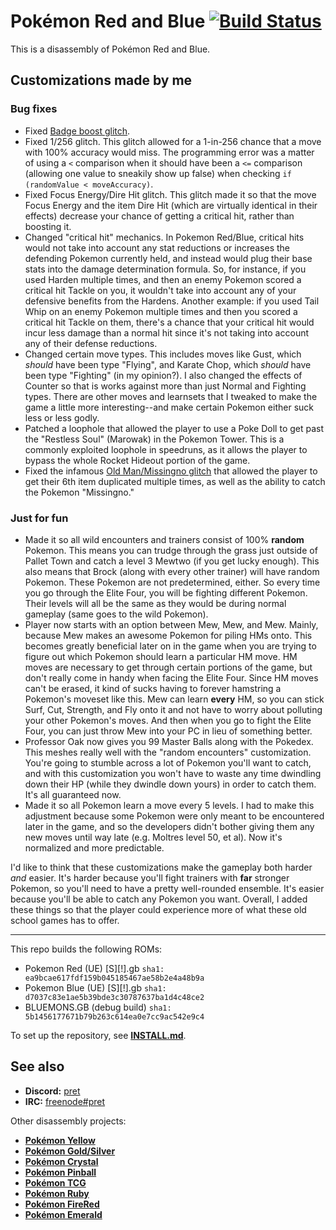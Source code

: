 # Pokémon Red and Blue [![Build Status][travis-badge]][travis]

This is a disassembly of Pokémon Red and Blue.

## Customizations made by me

### Bug fixes

-   Fixed [Badge boost
    glitch](http://wiki.pokemonspeedruns.com/index.php/Badge_Boosts).
-   Fixed 1/256 glitch. This glitch allowed for a 1-in-256 chance that a move
    with 100% accuracy would miss. The programming error was a matter of using a
    `<` comparison when it should have been a `<=` comparison (allowing one
    value to sneakily show up false) when checking `if (randomValue < moveAccuracy)`.
-   Fixed Focus Energy/Dire Hit glitch. This glitch made it so that the move
    Focus Energy and the item Dire Hit (which are virtually identical in their
    effects) decrease your chance of getting a critical hit, rather than
    boosting it.
-   Changed "critical hit" mechanics. In Pokemon Red/Blue, critical hits would
    not take into account any stat reductions or increases the defending Pokemon
    currently held, and instead would plug their base stats into the damage
    determination formula. So, for instance, if you used Harden multiple times,
    and then an enemy Pokemon scored a critical hit Tackle on you, it wouldn't
    take into account any of your defensive benefits from the Hardens. Another
    example: if you used Tail Whip on an enemy Pokemon multiple times and then
    you scored a critical hit Tackle on them, there's a chance that your
    critical hit would incur less damage than a normal hit since it's not
    taking into account any of their defense reductions.
-   Changed certain move types. This includes moves like Gust, which _should_
    have been type "Flying", and Karate Chop, which _should_ have been type
    "Fighting" (in my opinion?). I also changed the effects of Counter so that is
    works against more than just Normal and Fighting types. There are other
    moves and learnsets that I tweaked to make the game a little more
    interesting--and make certain Pokemon either suck less or less
    godly.
-   Patched a loophole that allowed the player to use a Poke Doll to get past
    the "Restless Soul" (Marowak) in the Pokemon Tower. This is a commonly
    exploited loophole in speedruns, as it allows the player to bypass the whole
    Rocket Hideout portion of the game.
-   Fixed the infamous [Old Man/Missingno
    glitch](https://bulbapedia.bulbagarden.net/wiki/Old_man_glitch) that allowed
    the player to get their 6th item duplicated multiple times, as well as the
    ability to catch the Pokemon "Missingno."

### Just for fun

-   Made it so all wild encounters and trainers consist of 100% **random** Pokemon. This
    means you can trudge through the grass just outside of Pallet Town and catch
    a level 3 Mewtwo (if you get lucky enough). This also means that Brock
    (along with every other trainer) will have random Pokemon. These
    Pokemon are not predetermined, either. So every time you go through the Elite
    Four, you will be fighting different Pokemon. Their levels will all be the
    same as they would be during normal gameplay (same goes to the wild
    Pokemon).
-   Player now starts with an option between Mew, Mew, and Mew. Mainly, because Mew
    makes an awesome Pokemon for piling HMs onto. This becomes greatly
    beneficial later on in the game when you are trying to figure out which
    Pokemon should learn a particular HM move. HM moves are necessary to get
    through certain portions of the game, but don't really come in handy when
    facing the Elite Four. Since HM moves can't be erased, it kind of sucks
    having to forever hamstring a Pokemon's moveset like this. Mew can learn
    **every** HM, so you can stick Surf, Cut, Strength, and Fly onto it and not
    have to worry about polluting your other Pokemon's moves. And then when you
    go to fight the Elite Four, you can just throw Mew into your PC in lieu of
    something better.
-   Professor Oak now gives you 99 Master Balls along with the Pokedex. This meshes
    really well with the "random encounters" customization. You're going to
    stumble across a lot of Pokemon you'll want to catch, and with this
    customization you won't have to waste any time dwindling down their HP
    (while they dwindle down yours) in order to catch them. It's all guaranteed now.
-   Made it so all Pokemon learn a move every 5 levels. I had to make this
    adjustment because some Pokemon were only meant to be encountered later in
    the game, and so the developers didn't bother giving them any new moves until
    way late (e.g. Moltres level 50, et al). Now it's normalized and more predictable.
    
I'd like to think that these customizations make the gameplay both harder _and_ easier. It's harder because you'll fight trainers with **far** stronger Pokemon, so you'll need to have a pretty well-rounded ensemble. It's easier because you'll be able to catch any Pokemon you want. Overall, I added these things so that the player could experience more of what these old school games has to offer.

---

This repo builds the following ROMs:

-   Pokemon Red (UE) [S][!].gb `sha1: ea9bcae617fdf159b045185467ae58b2e4a48b9a`
-   Pokemon Blue (UE) [S][!].gb `sha1: d7037c83e1ae5b39bde3c30787637ba1d4c48ce2`
-   BLUEMONS.GB (debug build) `sha1: 5b1456177671b79b263c614ea0e7cc9ac542e9c4`

To set up the repository, see [**INSTALL.md**](INSTALL.md).

## See also

-   **Discord:** [pret][discord]
-   **IRC:** [freenode#pret][irc]

Other disassembly projects:

-   [**Pokémon Yellow**][pokeyellow]
-   [**Pokémon Gold/Silver**][pokegold]
-   [**Pokémon Crystal**][pokecrystal]
-   [**Pokémon Pinball**][pokepinball]
-   [**Pokémon TCG**][poketcg]
-   [**Pokémon Ruby**][pokeruby]
-   [**Pokémon FireRed**][pokefirered]
-   [**Pokémon Emerald**][pokeemerald]

[pokeyellow]: https://github.com/pret/pokeyellow
[pokegold]: https://github.com/pret/pokegold
[pokecrystal]: https://github.com/pret/pokecrystal
[pokepinball]: https://github.com/pret/pokepinball
[poketcg]: https://github.com/pret/poketcg
[pokeruby]: https://github.com/pret/pokeruby
[pokefirered]: https://github.com/pret/pokefirered
[pokeemerald]: https://github.com/pret/pokeemerald
[discord]: https://discord.gg/d5dubZ3
[irc]: https://kiwiirc.com/client/irc.freenode.net/?#pret
[travis]: https://travis-ci.org/pret/pokered
[travis-badge]: https://travis-ci.org/pret/pokered.svg?branch=master
